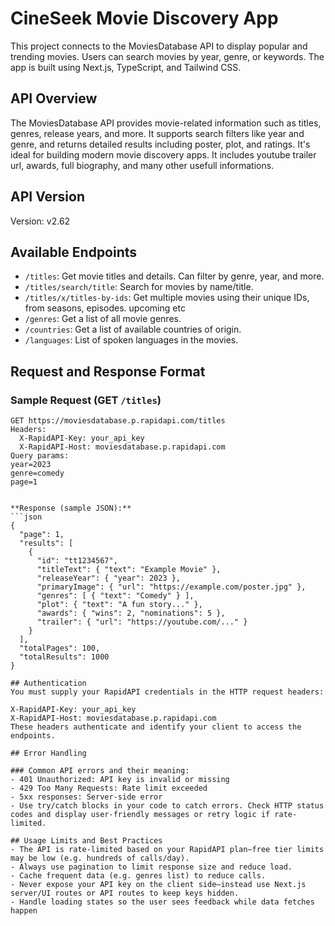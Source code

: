 # CineSeek Movie Discovery App
This project connects to the MoviesDatabase API to display popular and trending movies. Users can search movies by year, genre, or keywords. The app is built using Next.js, TypeScript, and Tailwind CSS.

## API Overview
The MoviesDatabase API provides movie-related information such as titles, genres, release years, and more. It supports search filters like year and genre, and returns detailed results including poster, plot, and ratings. It's ideal for building modern movie discovery apps. It includes youtube trailer url, awards, full biography, and many other usefull informations. 

## API Version
Version: v2.62

## Available Endpoints

- `/titles`: Get movie titles and details. Can filter by genre, year, and more.
- `/titles/search/title`: Search for movies by name/title.
- `/titles/x/titles-by-ids`: Get multiple movies using their unique IDs, from seasons, episodes. upcoming etc
- `/genres`: Get a list of all movie genres.
- `/countries`: Get a list of available countries of origin.
- `/languages`: List of spoken languages in the movies.

## Request and Response Format
### Sample Request (GET `/titles`)
```http
GET https://moviesdatabase.p.rapidapi.com/titles
Headers:
  X-RapidAPI-Key: your_api_key
  X-RapidAPI-Host: moviesdatabase.p.rapidapi.com
Query params:
year=2023
genre=comedy
page=1


**Response (sample JSON):**
```json
{
  "page": 1,
  "results": [
    {
      "id": "tt1234567",
      "titleText": { "text": "Example Movie" },
      "releaseYear": { "year": 2023 },
      "primaryImage": { "url": "https://example.com/poster.jpg" },
      "genres": [ { "text": "Comedy" } ],
      "plot": { "text": "A fun story..." },
      "awards": { "wins": 2, "nominations": 5 },
      "trailer": { "url": "https://youtube.com/..." }
    }
  ],
  "totalPages": 100,
  "totalResults": 1000
}

## Authentication
You must supply your RapidAPI credentials in the HTTP request headers:

X-RapidAPI-Key: your_api_key
X-RapidAPI-Host: moviesdatabase.p.rapidapi.com
These headers authenticate and identify your client to access the endpoints. 

## Error Handling

### Common API errors and their meaning:
- 401 Unauthorized: API key is invalid or missing
- 429 Too Many Requests: Rate limit exceeded
- 5xx responses: Server-side error
- Use try/catch blocks in your code to catch errors. Check HTTP status codes and display user-friendly messages or retry logic if rate-limited.

## Usage Limits and Best Practices
- The API is rate‑limited based on your RapidAPI plan—free tier limits may be low (e.g. hundreds of calls/day).
- Always use pagination to limit response size and reduce load.
- Cache frequent data (e.g. genres list) to reduce calls.
- Never expose your API key on the client side—instead use Next.js server/UI routes or API routes to keep keys hidden.
- Handle loading states so the user sees feedback while data fetches happen